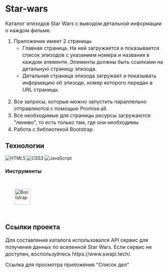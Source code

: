 # Star-wars

<p fr-original-style="" style="margin-top: 0px; margin-bottom: 12px; color: var(--ui-sb-color-text-main); box-sizing: border-box; font-size: 16px; line-height: 22px;">Каталог эпизодов Star Wars с выводом детальной информации о каждом фильме.</p>

<ol fr-original-style="" style="margin-top: 0px; margin-bottom: 1rem; box-sizing: border-box; font-size: 16px; line-height: 22px;">
<li fr-original-style="" style="box-sizing: border-box;">Приложение имеет 2 страницы
<ul fr-original-style="" style="margin-top: 0px; margin-bottom: 1rem; box-sizing: border-box; font-size: 16px; line-height: 22px;">
<li fr-original-style="" style="box-sizing: border-box;">Главная страница. На ней загружается и показывается список эпизодов с указанием номера и названия в каждом элементе. Элементы должны быть ссылками на детальную страницу эпизода.</li>
<li fr-original-style="" style="box-sizing: border-box;">Детальная страница эпизода загружает и показывать информацию об эпизоде, номер которого передан в URL страницы. 
</li></ul> 
</li>
<li fr-original-style="" style="box-sizing: border-box;">Все запросы, которые можно запустить параллельно отправляются с помощью Promise.all.</li>
<li fr-original-style="" style="box-sizing: border-box;">Все необходимые для страницы ресурсы загружаются "лениво", то есть только там, где они необходимы</li>
<li fr-original-style="" style="box-sizing: border-box;">Работа с библиотекой Bootstrap</li>
</ol>

## Технологии
![HTML5](https://img.shields.io/badge/-HTML5-e34f26?logo=html5&logoColor=white)
![CSS3](https://img.shields.io/badge/-CSS3-1572b6?logo=css3&logoColor=white)
![JavaScript](https://img.shields.io/badge/-JavaScript-f7df1e?logo=javaScript&logoColor=black)

### Инструменты
<div>
<a href="https://getbootstrap.com/docs/3.4/javascript/" target="_blank"><img style="margin: 30px" src="https://profilinator.rishav.dev/skills-assets/bootstrap-plain.svg" alt="Bootstrap" height="50" /></a>
</div>


## Ссылки проекта

<p fr-original-style="" style="margin-top: 0px; margin-bottom: 12px; color: var(--ui-sb-color-text-main); box-sizing: border-box; font-size: 16px; line-height: 22px;">Для составления каталога использовался <a fr-original-style="" href="https://swapi.dev/" rel="noopener noreferrer" style="user-select: auto; text-decoration: none; box-sizing: border-box;" target="_blank">API сервис для получения данных по вселенной Star Wars</a>. Если сервис не доступен, воспользуйтесь <a fr-original-style="" href="https://www.swapi.tech/" id="isPasted" rel="noopener noreferrer" style="user-select: auto; text-decoration: none; box-sizing: border-box;" target="_blank">https://www.swapi.tech/</a>.</p>

<p fr-original-style="" style="margin-top: 0px; margin-bottom: 12px; color: var(--ui-sb-color-text-main); box-sizing: border-box; font-size: 16px; line-height: 22px;">Ссылка для просмотра приложения <a fr-original-style="" href="https://gusevanadezhda.github.io./Star-wars/" rel="noopener noreferrer" style="user-select: auto; text-decoration: none; box-sizing: border-box;" target="_blank"> "Список дел"</a></p>